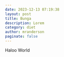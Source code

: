 ```yaml
---
date: 2023-12-13 07:19:38
layout: post
title: Bunga
description: Lorem
category: diet
author: mranderson
paginate: false
---
```

Haloo World